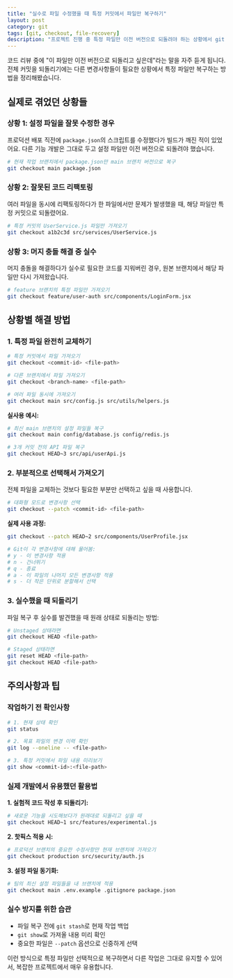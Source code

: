 ```yaml
---
title: "실수로 파일 수정했을 때 특정 커밋에서 파일만 복구하기"
layout: post
category: git
tags: [git, checkout, file-recovery]
description: "프로젝트 진행 중 특정 파일만 이전 버전으로 되돌려야 하는 상황에서 git checkout을 활용한 파일 복구 방법을 정리했습니다. 실제 개발에서 자주 마주치는 시나리오와 함께 설명합니다."
---
```


코드 리뷰 중에 "이 파일만 이전 버전으로 되돌리고 싶은데"라는 말을 자주 듣게 됩니다. 전체 커밋을 되돌리기에는 다른 변경사항들이 필요한 상황에서 특정 파일만 복구하는 방법을 정리해봤습니다.

## 실제로 겪었던 상황들

### 상황 1: 설정 파일을 잘못 수정한 경우

프로덕션 배포 직전에 `package.json`의 스크립트를 수정했다가 빌드가 깨진 적이 있었어요. 다른 기능 개발은 그대로 두고 설정 파일만 이전 버전으로 되돌려야 했습니다.

```bash
# 현재 작업 브랜치에서 package.json만 main 브랜치 버전으로 복구
git checkout main package.json
```

### 상황 2: 잘못된 코드 리팩토링

여러 파일을 동시에 리팩토링하다가 한 파일에서만 문제가 발생했을 때, 해당 파일만 특정 커밋으로 되돌렸어요.

```bash
# 특정 커밋의 UserService.js 파일만 가져오기
git checkout a1b2c3d src/services/UserService.js
```

### 상황 3: 머지 충돌 해결 중 실수

머지 충돌을 해결하다가 실수로 필요한 코드를 지워버린 경우, 원본 브랜치에서 해당 파일만 다시 가져왔습니다.

```bash
# feature 브랜치의 특정 파일만 가져오기
git checkout feature/user-auth src/components/LoginForm.jsx
```

## 상황별 해결 방법

### 1. 특정 파일 완전히 교체하기

```bash
# 특정 커밋에서 파일 가져오기
git checkout <commit-id> <file-path>

# 다른 브랜치에서 파일 가져오기
git checkout <branch-name> <file-path>

# 여러 파일 동시에 가져오기
git checkout main src/config.js src/utils/helpers.js
```

**실사용 예시:**

```bash
# 최신 main 브랜치의 설정 파일들 복구
git checkout main config/database.js config/redis.js

# 3개 커밋 전의 API 파일 복구
git checkout HEAD~3 src/api/userApi.js
```

### 2. 부분적으로 선택해서 가져오기

전체 파일을 교체하는 것보다 필요한 부분만 선택하고 싶을 때 사용합니다.

```bash
# 대화형 모드로 변경사항 선택
git checkout --patch <commit-id> <file-path>
```

**실제 사용 과정:**

```bash
git checkout --patch HEAD~2 src/components/UserProfile.jsx

# Git이 각 변경사항에 대해 물어봄:
# y - 이 변경사항 적용
# n - 건너뛰기
# q - 종료
# a - 이 파일의 나머지 모든 변경사항 적용
# s - 더 작은 단위로 분할해서 선택
```

### 3. 실수했을 때 되돌리기

파일 복구 후 실수를 발견했을 때 원래 상태로 되돌리는 방법:

```bash
# Unstaged 상태라면
git checkout HEAD <file-path>

# Staged 상태라면
git reset HEAD <file-path>
git checkout HEAD <file-path>
```

## 주의사항과 팁

### 작업하기 전 확인사항

```bash
# 1. 현재 상태 확인
git status

# 2. 목표 파일의 변경 이력 확인
git log --oneline -- <file-path>

# 3. 특정 커밋에서 파일 내용 미리보기
git show <commit-id>:<file-path>
```

### 실제 개발에서 유용했던 활용법

**1. 실험적 코드 작성 후 되돌리기:**

```bash
# 새로운 기능을 시도해보다가 원래대로 되돌리고 싶을 때
git checkout HEAD~1 src/features/experimental.js
```

**2. 핫픽스 적용 시:**

```bash
# 프로덕션 브랜치의 중요한 수정사항만 현재 브랜치에 가져오기
git checkout production src/security/auth.js
```

**3. 설정 파일 동기화:**

```bash
# 팀의 최신 설정 파일들을 내 브랜치에 적용
git checkout main .env.example .gitignore package.json
```

### 실수 방지를 위한 습관

- 파일 복구 전에 `git stash`로 현재 작업 백업
- `git show`로 가져올 내용 미리 확인
- 중요한 파일은 `--patch` 옵션으로 신중하게 선택

이런 방식으로 특정 파일만 선택적으로 복구하면서 다른 작업은 그대로 유지할 수 있어서, 복잡한 프로젝트에서 매우 유용합니다.

